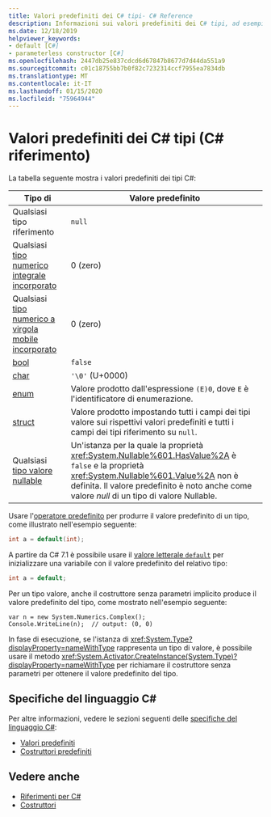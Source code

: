 ```yaml
---
title: Valori predefiniti dei C# tipi- C# Reference
description: Informazioni sui valori predefiniti dei C# tipi, ad esempio bool, Char, int, float, Double e altro.
ms.date: 12/18/2019
helpviewer_keywords:
- default [C#]
- parameterless constructor [C#]
ms.openlocfilehash: 2447db25e837cdcd6d67847b8677d7d44da551a9
ms.sourcegitcommit: c01c18755bb7b0f82c7232314ccf7955ea7834db
ms.translationtype: MT
ms.contentlocale: it-IT
ms.lasthandoff: 01/15/2020
ms.locfileid: "75964944"
---
```

# <a name="default-values-of-c-types-c-reference"></a>Valori predefiniti dei C# tipi (C# riferimento)

La tabella seguente mostra i valori predefiniti dei tipi C#:

|Tipo di|Valore predefinito|
|---------|------------------|
|Qualsiasi tipo riferimento|`null`|
|Qualsiasi [tipo numerico integrale incorporato](integral-numeric-types.md)|0 (zero)|
|Qualsiasi [tipo numerico a virgola mobile incorporato](floating-point-numeric-types.md)|0 (zero)|
|[bool](bool.md)|`false`|
|[char](char.md)|`'\0'` (U+0000)|
|[enum](enum.md)|Valore prodotto dall'espressione `(E)0`, dove `E` è l'identificatore di enumerazione.|
|[struct](../keywords/struct.md)|Valore prodotto impostando tutti i campi dei tipi valore sui rispettivi valori predefiniti e tutti i campi dei tipi riferimento su `null`.|
|Qualsiasi [tipo valore nullable](nullable-value-types.md)|Un'istanza per la quale la proprietà <xref:System.Nullable%601.HasValue%2A> è `false` e la proprietà <xref:System.Nullable%601.Value%2A> non è definita. Il valore predefinito è noto anche come valore *null* di un tipo di valore Nullable.|

Usare l'[operatore predefinito](../operators/default.md) per produrre il valore predefinito di un tipo, come illustrato nell'esempio seguente:

```csharp
int a = default(int);
```

A partire da C# 7.1 è possibile usare il [ valore letterale `default`](../operators/default.md#default-literal) per inizializzare una variabile con il valore predefinito del relativo tipo:

```csharp
int a = default;
```

Per un tipo valore, anche il costruttore senza parametri implicito produce il valore predefinito del tipo, come mostrato nell'esempio seguente:

```csharp-interactive
var n = new System.Numerics.Complex();
Console.WriteLine(n);  // output: (0, 0)
```

In fase di esecuzione, se l'istanza di <xref:System.Type?displayProperty=nameWithType> rappresenta un tipo di valore, è possibile usare il metodo <xref:System.Activator.CreateInstance(System.Type)?displayProperty=nameWithType> per richiamare il costruttore senza parametri per ottenere il valore predefinito del tipo.

## <a name="c-language-specification"></a>Specifiche del linguaggio C#

Per altre informazioni, vedere le sezioni seguenti delle [specifiche del linguaggio C#](~/_csharplang/spec/introduction.md):

- [Valori predefiniti](~/_csharplang/spec/variables.md#default-values)
- [Costruttori predefiniti](~/_csharplang/spec/types.md#default-constructors)

## <a name="see-also"></a>Vedere anche

- [Riferimenti per C#](../index.md)
- [Costruttori](../../programming-guide/classes-and-structs/constructors.md)
